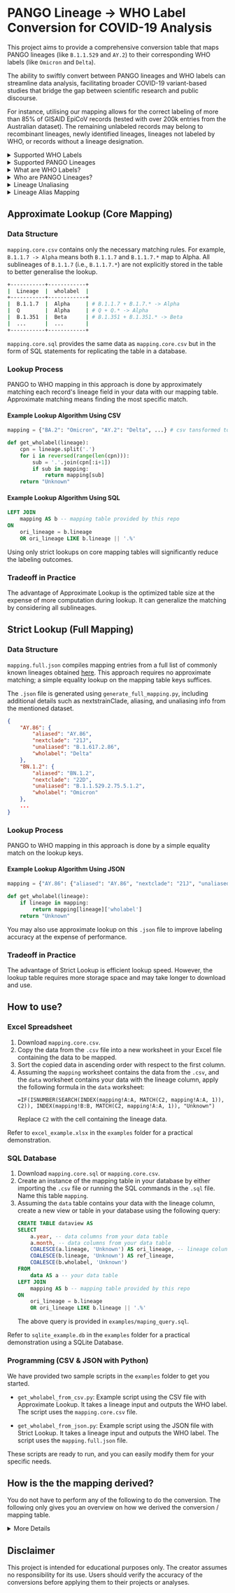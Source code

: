 # PANGO Lineage -> WHO Label Conversion for COVID-19 Analysis

This project aims to provide a comprehensive conversion table that maps PANGO lineages (like `B.1.1.529` and `AY.2`) to their corresponding WHO labels (like `Omicron` and `Delta`).

The ability to swiftly convert between PANGO lineages and WHO labels can streamline data analysis, facilitating broader COVID-19 variant-based studies that bridge the gap between scientific research and public discourse.

For instance, utilising our mapping allows for the correct labeling of more than 85% of GISAID EpiCoV records (tested with over 200k entries from the Australian dataset). The remaining unlabeled records may belong to recombinant lineages, newly identified lineages, lineages not labeled by WHO, or records without a lineage designation.

<details>
  <summary>Supported WHO Labels</summary>
  <br>
  Alpha, Beta, Delta, Epsilon, Eta, Gamma, Iota, Kappa, Lambda, Mu, Omicron
  <br><br>
</details>

<details>
  <summary>Supported PANGO Lineages</summary>
  <br>
  All key lineages on <a href="https://github.com/cov-lineages/pango-designation">Cov-Lineages dataset</a> and <a href="https://github.com/corneliusroemer/pango-sequences">PANGO consensus sequences dataset</a>.<br><br>
</details>

<details>
  <summary>What are WHO Labels?</summary>
  <br>
  WHO label is a standardized nomenclature used by the World Health Organization (WHO) to classify and refer to different COVID-19 variants. By utilising Greek alphabet (e.g., Alpha, Beta, Gamma, Delta, Omicron), it simplifies communication and help the general public, media, and health officials easily understand and refer to these variants.
  <br><br>
</details>

<details>
  <summary>Who are PANGO Lineages?</summary>
  <br>
  PANGO (Phylogenetic Assignment of Named Global Outbreak) lineages are a system for naming and tracking the COVID-19 lineages. These lineages can have shorter alias names to simplify the representation of lineage names that can become quite lengthy as new sublineages are identified.
  <br><br>
</details>

<details>
  <summary>Lineage Unaliasing</summary>
  <br>
  Unaliasing a PANGO lineage involves mapping an alias back to its original, longer lineage name.
  <br><br>
  For example: An alias like "BA.1" might represent a more complex and longer lineage name such as "B.1.1.529.1". Unaliasing "BA.1" would result in the full designation "B.1.1.529.1".
  <br><br>
</details>

<details>
  <summary>Lineage Alias Mapping</summary>
  <br>
  Alias mapping is the process of finding aliases of a PANGO lineage. This involves identifying the shorter, simplified alias that corresponds to a more complex lineage name in the PANGO system.
  <br><br>
  For example, mapping "B.1.1.529.1" to its shorter alias "BA.1" would be considered alias mapping.
  <br><br>
</details>

## Approximate Lookup (Core Mapping)

### Data Structure

`mapping.core.csv` contains only the necessary matching rules. For example, `B.1.1.7 -> Alpha` means both `B.1.1.7` and `B.1.1.7.*` map to Alpha. All sublineages of `B.1.1.7` (i.e., `B.1.1.7.*`) are not explicitly stored in the table to better generalise the lookup.

```sh
+-----------+------------+
|  Lineage  |  wholabel  |
+-----------+------------+
|  B.1.1.7  |  Alpha     | # B.1.1.7 + B.1.7.* -> Alpha
|  Q        |  Alpha     | # Q + Q.* -> Alpha
|  B.1.351  |  Beta      | # B.1.351 + B.1.351.* -> Beta
|  ...      |  ...       |
+-----------+------------+
```

`mapping.core.sql` provides the same data as `mapping.core.csv` but in the form of SQL statements for replicating the table in a database.

### Lookup Process

PANGO to WHO mapping in this approach is done by approximately matching each record's lineage field in your data with our mapping table. Approximate matching means finding the most specific match.

#### Example Lookup Algorithm Using CSV
```py
mapping = {"BA.2": "Omicron", "AY.2": "Delta", ...} # csv tansformed to dict

def get_wholabel(lineage):
    cpn = lineage.split('.')
    for i in reversed(range(len(cpn))):
        sub = '.'.join(cpn[:i+1])
        if sub in mapping:
            return mapping[sub]
    return "Unknown"
```

#### Example Lookup Algorithm Using SQL
```sql
LEFT JOIN 
    mapping AS b -- mapping table provided by this repo
ON 
    ori_lineage = b.lineage
    OR ori_lineage LIKE b.lineage || '.%'
```

Using only strict lookups on core mapping tables will significantly reduce the labeling outcomes.

### Tradeoff in Practice

The advantage of Approximate Lookup is the optimized table size at the expense of more computation during lookup. It can generalize the matching by considering all sublineages.

## Strict Lookup (Full Mapping)

### Data Structure

`mapping.full.json` compiles mapping entries from a full list of commonly known lineages obtained [here](https://github.com/corneliusroemer/pango-sequences). This approach requires no approximate matching; a simple equality lookup on the mapping table keys suffices.

The `.json` file is generated using `generate_full_mapping.py`, including additional details such as nextstrainClade, aliasing, and unaliasing info from the mentioned dataset.

```json
{
    "AY.86": {
        "aliased": "AY.86",
        "nextclade": "21J",
        "unaliased": "B.1.617.2.86",
        "wholabel": "Delta"
    },
    "BN.1.2": {
        "aliased": "BN.1.2",
        "nextclade": "22D",
        "unaliased": "B.1.1.529.2.75.5.1.2",
        "wholabel": "Omicron"
    },
    ...
}
```

### Lookup Process

PANGO to WHO mapping in this approach is done by a simple equality match on the lookup keys.

#### Example Lookup Algorithm Using JSON
```py
mapping = {"AY.86": {"aliased": "AY.86", "nextclade": "21J", "unaliased": "B.1.617.2.86", "wholabel": "Delta"}, ...} # json tansformed to dict

def get_wholabel(lineage):
    if lineage in mapping:
        return mapping[lineage]['wholabel']
    return "Unknown"
```

You may also use approximate lookup on this `.json` file to improve labeling accuracy at the expense of performance.

### Tradeoff in Practice

The advantage of Strict Lookup is efficient lookup speed. However, the lookup table requires more storage space and may take longer to download and use.

## How to use?

### Excel Spreadsheet

1. Download `mapping.core.csv`.
2. Copy the data from the `.csv` file into a new worksheet in your Excel file containing the data to be mapped.
3. Sort the copied data in ascending order with respect to the first column.
4. Assuming the `mapping` worksheet contains the data from the `.csv`, and the `data` worksheet contains your data with the lineage column, apply the following formula in the `data` worksheet:
    ```
    =IF(ISNUMBER(SEARCH(INDEX(mapping!A:A, MATCH(C2, mapping!A:A, 1)), C2)), INDEX(mapping!B:B, MATCH(C2, mapping!A:A, 1)), "Unknown")
    ```
    Replace `C2` with the cell containing the lineage data.

Refer to `excel_example.xlsx` in the `examples` folder for a practical demonstration.
  
### SQL Database

1. Download `mapping.core.sql` or `mapping.core.csv`.
2. Create an instance of the mapping table in your database by either importing the `.csv` file or running the SQL commands in the `.sql` file. Name this table `mapping`.
3. Assuming the `data` table contains your data with the lineage column, create a new view or table in your database using the following query:
    ```sql
    CREATE TABLE dataview AS
    SELECT 
        a.year, -- data columns from your data table
        a.month, -- data columns from your data table
        COALESCE(a.lineage, 'Unknown') AS ori_lineage, -- lineage colun from your data table
        COALESCE(b.lineage, 'Unknown') AS ref_lineage,
        COALESCE(b.wholabel, 'Unknown')
    FROM 
        data AS a -- your data table
    LEFT JOIN 
        mapping AS b -- mapping table provided by this repo
    ON 
        ori_lineage = b.lineage
        OR ori_lineage LIKE b.lineage || '.%'
    ```
    The above query is provided in `examples/maping_query.sql`.

Refer to `sqlite_example.db` in the `examples` folder for a practical demonstration using a SQLite Database.

### Programming (CSV & JSON with Python)

We have provided two sample scripts in the `examples` folder to get you started.

- `get_wholabel_from_csv.py`: Example script using the CSV file with Approximate Lookup. It takes a lineage input and outputs the WHO label. The script uses the `mapping.core.csv` file.

- `get_wholabel_from_json.py`: Example script using the JSON file with Strict Lookup. It takes a lineage input and outputs the WHO label. The script uses the `mapping.full.json` file.

These scripts are ready to run, and you can easily modify them for your specific needs.

## How is the the mapping derived?

You do not have to perform any of the following to do the conversion. The following only gives you an overview on how we derived the conversion / mapping table.

<details>
  <summary>More Details</summary>

The following illustrates how the conversion table is derived:

1. **Base List Creation**:
   - **Source**: Use the base list from the Covariants database (available at [Covariants.org](https://covariants.org/)).
   - **Purpose**: Establish initial mappings of PANGO lineages to WHO labels based on existing data.

2. **Expand and Refine List**:
   - **Sources for Expansion**:
     - GISAID and its resources (e.g., [GISAID](https://gisaid.org/), [GISAIDR GitHub](https://github.com/Wytamma/GISAIDR/blob/master/R/core.R)).
     - WHO updates and variant announcements (e.g., [WHO News](https://www.who.int/news/item/27-10-2022-tag-ve-statement-on-omicron-sublineages-bq.1-and-xbb)).
   - **Example Expansion**:
     - Alpha: `B.1.1.7 / Q.*`
     - Delta: `B.1.617.2 / AY.*`
     - Omicron: `B.1.1.529 / BA.*`
   - **Rules**: Add new alias categories and merge sublineages for better generalization, such as merging `BA.*` and `XBB` under Omicron.

3. **Reference Table Creation**:
   - **Source**: Extract data from PANGO consensus sequences summary available on GitHub ([PANGO Sequences Summary](https://github.com/corneliusroemer/pango-sequences/blob/main/data/pango-consensus-sequences_summary.json)).
   - **Purpose**: Form a reference table (`nextstrain`) for aliasing and unaliasing PANGO lineages.

4. **Unaliasing Lineages**:
   - **SQL Query**:
     ```sql
     SELECT a.lineage,
            a.wholabel,
            GROUP_CONCAT(DISTINCT b.unaliased) AS c
     FROM   covariants AS a
            LEFT JOIN nextstrain AS b
                   ON a.lineage = b.lineage
                    OR b.lineage LIKE a.lineage || '.%'
     GROUP BY a.lineage, a.wholabel
     ORDER BY a.wholabel ASC
     WHERE  c IS NOT NULL AND lineage != c;
     ```
   - **Purpose**: Identify the root lineage of a given lineage from the base list through unaliasing. Identify the most specific common parents of similar sublineages to formulate matching rules with the largest coverage. For example, if `CH.1.1` maps to `B.1.1.529.2.75.3.4.1.1.1.1`, and `B.1.1.529.*` is Omicron, then `CH.*` should be classified as Omicron.

5. **Alias Finding**:
   - **SQL Query**:
     ```sql
     SELECT GROUP_CONCAT(DISTINCT a.lineage),
            GROUP_CONCAT(DISTINCT a.wholabel),
            SUBSTR(b.lineage, 1, INSTR(b.lineage, '.') - 1) AS we,
            GROUP_CONCAT(b.lineage),
            GROUP_CONCAT(DISTINCT b.unaliased)
     FROM   covariants AS a
            LEFT JOIN nextstrain AS b
                   ON unaliased = a.lineage
                    OR unaliased LIKE a.lineage || '.%'
     GROUP BY we
     ORDER BY a.wholabel, we ASC;
     ```
   - **Purpose**: Identify all possible aliases for a given lineage. Focus particularly on Omicron due to its extensive number of sublineages.

6. **New Lineages Identification**:
   - **SQL Query**:
     ```sql
     SELECT we,
            b.lineage
     FROM   (SELECT SUBSTR(lineage, 1, INSTR(lineage, '.') - 1) AS we
             FROM   nextstrain
             WHERE  nextstrainclade LIKE '23_'
                    AND we != ''
             GROUP  BY we) AS a
            LEFT JOIN covariants AS b
                   ON b.lineage = a.we
     WHERE  b.lineage IS NULL;
     ```
   - **Purpose**: Check for new PANGO lineages that may not be present in the base list, focusing on Omicron variants which frequently introduce new lineages.

Manual inspection is involved in each step to ensure accurate generalization and concise addition of new matching rules.

</details>

## Disclaimer

This project is intended for educational purposes only. The creator assumes no responsibility for its use. Users should verify the accuracy of the conversions before applying them to their projects or analyses.
